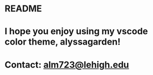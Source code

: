 # README

# I hope you enjoy using my vscode color theme, alyssagarden!

# Contact: alm723@lehigh.edu

